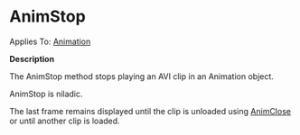 




<h1 class="heading"><span class="name">AnimStop</span></h1>

Applies To: [Animation](../a-z/animation.md)


**Description**


The AnimStop method stops playing an AVI clip in an Animation object.


AnimStop is niladic.


The last frame remains displayed until the clip is unloaded using [AnimClose](../a-z/animclose.md) or until another clip is loaded.



